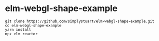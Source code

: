 # elm-webgl-shape-example

```
git clone https://github.com/simplystuart/elm-webgl-shape-example.git
cd elm-webgl-shape-example
yarn install
npx elm reactor
```
